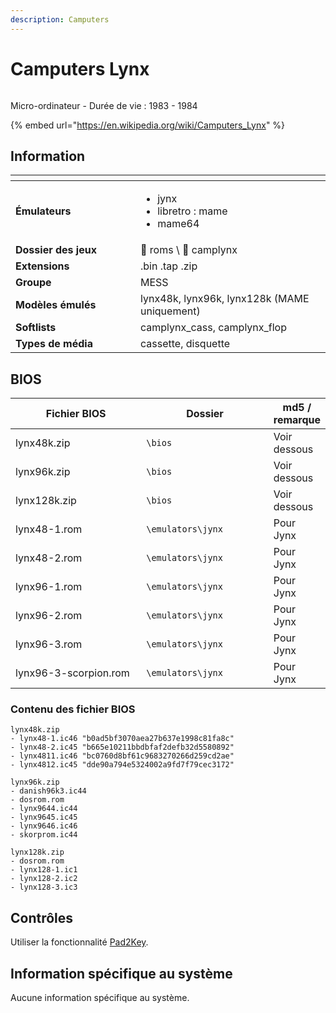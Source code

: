 ```yaml
---
description: Camputers
---
```


# Camputers Lynx

<div align="left">

<figure><img src="https://i.imgur.com/QIX6oYa.png" alt=""><figcaption></figcaption></figure>

</div>

Micro-ordinateur - Durée de vie : 1983 - 1984

{% embed url="https://en.wikipedia.org/wiki/Camputers_Lynx" %}

## Information

<table data-header-hidden><thead><tr><th width="184"></th><th></th><th data-hidden></th></tr></thead><tbody><tr><td><strong>Émulateurs</strong></td><td><ul><li>jynx</li><li>libretro : mame</li><li>mame64</li></ul></td><td></td></tr><tr><td><strong>Dossier des jeux</strong></td><td><span data-gb-custom-inline data-tag="emoji" data-code="1f4c1">📁</span> roms \ <span data-gb-custom-inline data-tag="emoji" data-code="1f4c2">📂</span> camplynx</td><td></td></tr><tr><td><strong>Extensions</strong></td><td>.bin .tap .zip</td><td></td></tr><tr><td><strong>Groupe</strong></td><td>MESS</td><td></td></tr><tr><td><strong>Modèles émulés</strong></td><td>lynx48k, lynx96k, lynx128k (MAME uniquement)</td><td></td></tr><tr><td><strong>Softlists</strong></td><td>camplynx_cass, camplynx_flop</td><td></td></tr><tr><td><strong>Types de média</strong></td><td>cassette, disquette</td><td></td></tr></tbody></table>

## BIOS

<table><thead><tr><th width="253">Fichier BIOS</th><th width="229.03610108303252">Dossier</th><th>md5 / remarque</th></tr></thead><tbody><tr><td>lynx48k.zip</td><td><code>\bios</code></td><td>Voir dessous</td></tr><tr><td>lynx96k.zip</td><td><code>\bios</code></td><td>Voir dessous</td></tr><tr><td>lynx128k.zip</td><td><code>\bios</code></td><td>Voir dessous</td></tr><tr><td>lynx48-1.rom</td><td><code>\emulators\jynx</code></td><td>Pour Jynx</td></tr><tr><td>lynx48-2.rom</td><td><code>\emulators\jynx</code></td><td>Pour Jynx</td></tr><tr><td>lynx96-1.rom</td><td><code>\emulators\jynx</code></td><td>Pour Jynx</td></tr><tr><td>lynx96-2.rom</td><td><code>\emulators\jynx</code></td><td>Pour Jynx</td></tr><tr><td>lynx96-3.rom</td><td><code>\emulators\jynx</code></td><td>Pour Jynx</td></tr><tr><td>lynx96-3-scorpion.rom</td><td><code>\emulators\jynx</code></td><td>Pour Jynx</td></tr></tbody></table>

### Contenu des fichier BIOS

```
lynx48k.zip
- lynx48-1.ic46 "b0ad5bf3070aea27b637e1998c81fa8c"
- lynx48-2.ic45 "b665e10211bbdbfaf2defb32d5580892"
- lynx4811.ic46 "bc0760d8bf61c9683270266d259cd2ae"
- lynx4812.ic45 "dde90a794e5324002a9fd7f79cec3172"

lynx96k.zip
- danish96k3.ic44
- dosrom.rom
- lynx9644.ic44
- lynx9645.ic45
- lynx9646.ic46
- skorprom.ic44

lynx128k.zip
- dosrom.rom
- lynx128-1.ic1
- lynx128-2.ic2
- lynx128-3.ic3
```

## Contrôles

Utiliser la fonctionnalité [Pad2Key](../../../controleurs/pad2key.md).

## Information spécifique au système

Aucune information spécifique au système.
